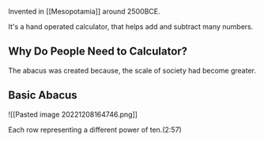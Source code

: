 Invented in [[Mesopotamia]] around 2500BCE.

It's a hand operated calculator, that helps add and subtract many numbers.

## Why Do People Need to Calculator?

The abacus was created because, the scale of society had become greater.

## Basic Abacus

![[Pasted image 20221208164746.png]]

Each row representing a different power of ten.(2:57)
